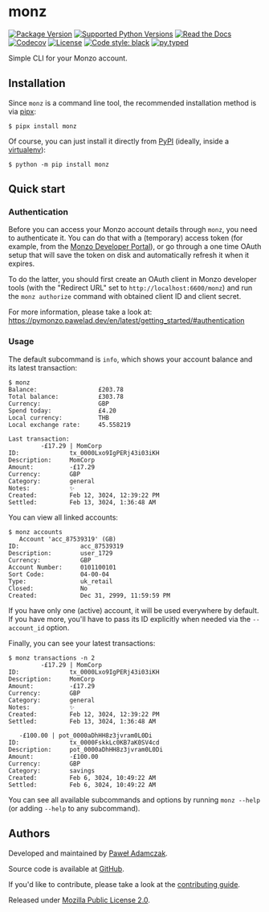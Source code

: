 # monz
[![Package Version](https://img.shields.io/pypi/v/monz)][pypi monz]
[![Supported Python Versions](https://img.shields.io/pypi/pyversions/monz)][pypi monz]
[![Read the Docs](https://img.shields.io/readthedocs/monz)][rtfd monz]
[![Codecov](https://img.shields.io/codecov/c/github/pawelad/monz)][codecov monz]
[![License](https://img.shields.io/pypi/l/monz)][license]
[![Code style: black](https://img.shields.io/badge/code%20style-black-000000.svg)][black]
[![py.typed](https://img.shields.io/badge/py-typed-FFD43B)][rickroll]

Simple CLI for your Monzo account.

## Installation
Since `monz` is a command line tool, the recommended installation method is via [pipx]:

```console
$ pipx install monz
```

Of course, you can just install it directly from [PyPI] (ideally, inside a
[virtualenv]):

```console
$ python -m pip install monz
```

## Quick start

### Authentication
Before you can access your Monzo account details through `monz`, you need to
authenticate it. You can do that with a (temporary) access token (for example, from
the [Monzo Developer Portal]), or go through a one time OAuth setup that will save
the  token on disk and automatically refresh it when it expires.

To do the latter, you should first create an OAuth client in Monzo developer tools
(with the "Redirect URL" set to `http://localhost:6600/monz`) and run the
`monz authorize` command with obtained client ID and client secret.

For more information, please take a look at:
https://pymonzo.pawelad.dev/en/latest/getting_started/#authentication

### Usage
The default subcommand is `info`, which shows your account balance and its
latest transaction:

```console
$ monz
Balance:                 £203.78
Total balance:           £303.78
Currency:                GBP
Spend today:             £4.20
Local currency:          THB
Local exchange rate:     45.558219

Last transaction:
         -£17.29 | MomCorp
ID:              tx_0000Lxo9IgPERj43i03iKH
Description:     MomCorp
Amount:          -£17.29
Currency:        GBP
Category:        general
Notes:           ✨                       
Created:         Feb 12, 3024, 12:39:22 PM
Settled:         Feb 13, 3024, 1:36:48 AM
```

You can view all linked accounts:

```console
$ monz accounts
   Account 'acc_87539319' (GB)   
ID:                 acc_87539319
Description:        user_1729
Currency:           GBP
Account Number:     0101100101   
Sort Code:          04-00-04                   
Type:               uk_retail                  
Closed:             No                         
Created:            Dec 31, 2999, 11:59:59 PM  
```

If you have only one (active) account, it will be used everywhere by default.
If you have more, you'll have to pass its ID explicitly when needed via the
`--account_id` option.

Finally, you can see your latest transactions:

```
$ monz transactions -n 2 
         -£17.29 | MomCorp
ID:              tx_0000Lxo9IgPERj43i03iKH
Description:     MomCorp
Amount:          -£17.29
Currency:        GBP
Category:        general
Notes:           ✨                       
Created:         Feb 12, 3024, 12:39:22 PM
Settled:         Feb 13, 3024, 1:36:48 AM

   -£100.00 | pot_0000aDhHH8z3jvram0L0Di   
ID:              tx_0000FskkLc0KB7aK0SV4cd
Description:     pot_0000aDhHH8z3jvram0L0Di
Amount:          -£100.00
Currency:        GBP
Category:        savings
Created:         Feb 6, 3024, 10:49:22 AM
Settled:         Feb 6, 3024, 10:49:22 AM
```

You can see all available subcommands and options by running `monz --help` (or adding
`--help` to any subcommand).

## Authors
Developed and maintained by [Paweł Adamczak][pawelad].

Source code is available at [GitHub][github monz].

If you'd like to contribute, please take a look at the
[contributing guide].

Released under [Mozilla Public License 2.0][license].


[black]: https://github.com/psf/black
[codecov monz]: https://app.codecov.io/github/pawelad/monz
[contributing guide]: ./CONTRIBUTING.md
[github monz]: https://github.com/pawelad/monz
[license]: ./LICENSE
[monzo developer portal]:  https://developers.monzo.com/
[pawelad]: https://pawelad.me/
[pipx]: https://github.com/pypa/pipx
[pypi monz]: https://pypi.org/project/monz/
[pypi]: https://pypi.org/
[rickroll]: https://www.youtube.com/watch?v=I6OXjnBIW-4&t=15s
[rtfd monz]: https://monz.rtfd.io/
[virtualenv]: https://packaging.python.org/en/latest/guides/installing-using-pip-and-virtual-environments/
